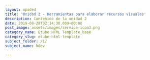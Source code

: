 ```yaml
---
layout: upaded
title: 'Unidad 2 - Herramientas para elaborar recursos visuales'
description: Contenido de la unidad 2
date: 2019-08-28T02:14:30.000+00:00
post_image: assets/images/service-icon3.png
category_name: Etube HTML Template_base
category_slug: etube-html-template
subject_folder: /i/
subject_name: hdev

---
```

<p align="justify"></p>
<br>
<p align="justify"></p>
<br>
<p align="justify"></p>
<br>
<p align="justify"></p>
<br>
<p align="justify"></p>
<br>
<p align="justify"></p>
<br>
<p align="justify"></p>
<br>
<p align="justify"></p>
<br>
